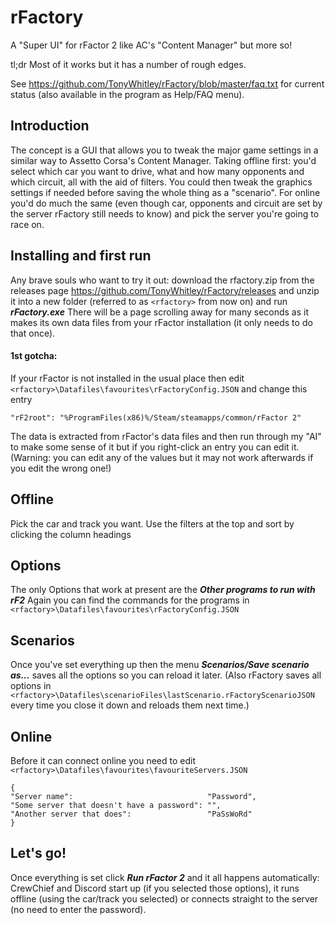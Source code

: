 # rFactory
A "Super UI" for rFactor 2 like AC's "Content Manager" but more so!

tl;dr  Most of it works but it has a number of rough edges.

See https://github.com/TonyWhitley/rFactory/blob/master/faq.txt for current status (also available in the program as Help/FAQ menu).

## Introduction
The concept is a GUI that allows you to tweak the major game settings in a similar way to Assetto Corsa's Content Manager.  Taking offline first: you'd select which car you want to drive, what and how many opponents and which circuit, all with the aid of filters.  You could then tweak the graphics settings if needed before saving the whole thing as a "scenario".  For online you'd do much the same (even though car, opponents and circuit are set by the server rFactory still needs to know) and pick the server you're going to race on.

## Installing and first run
Any brave souls who want to try it out: download the rfactory.zip from the releases page https://github.com/TonyWhitley/rFactory/releases and unzip it into a new folder (referred to as `<rfactory>` from now on) and run **_rFactory.exe_** There will be a page scrolling away for many seconds as it makes its own data files from your rFactor installation (it only needs to do that once).

#### 1st gotcha:
If your rFactor is not installed in the usual place then edit `<rfactory>\Datafiles\favourites\rFactoryConfig.JSON` and change this entry

`"rF2root": "%ProgramFiles(x86)%/Steam/steamapps/common/rFactor 2"`

The data is extracted from rFactor's data files and then run through my "AI" to make some sense of it but if you right-click an entry you can edit it.  (Warning: you can edit any of the values but it may not work afterwards if you edit the wrong one!)

## Offline
Pick the car and track you want. Use the filters at the top and sort by clicking the column headings

## Options
The only Options that work at present are the **_Other programs to run with rF2_**
Again you can find the commands for the programs in `<rfactory>\Datafiles\favourites\rFactoryConfig.JSON`

## Scenarios
Once you've set everything up then the menu **_Scenarios/Save scenario as..._** saves all the options so you can reload it later.  (Also rFactory saves all options in `<rfactory>\Datafiles\scenarioFiles\lastScenario.rFactoryScenarioJSON` every time you close it down and reloads them next time.)

## Online
Before it can connect online you need to edit `<rfactory>\Datafiles\favourites\favouriteServers.JSON`
```
{
"Server name":                              "Password",
"Some server that doesn't have a password": "",
"Another server that does":                 "PaSsWoRd"
}
```

## Let's go!
Once everything is set click **_Run rFactor 2_** and it all happens automatically: CrewChief and Discord start up (if you selected those options), it runs offline (using the car/track you selected) or connects straight to the server (no need to enter the password).


